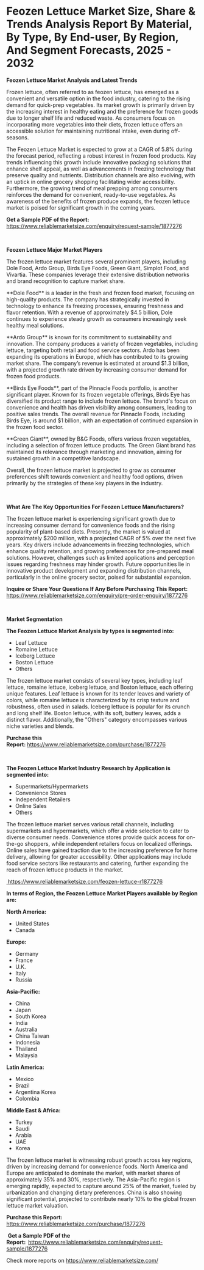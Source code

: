 <p><h1>Feozen Lettuce Market Size, Share & Trends Analysis Report By Material, By Type, By End-user, By Region, And Segment Forecasts, 2025 - 2032</h1></p><p><strong>Feozen Lettuce Market Analysis and Latest Trends</strong></p>
<p><p>Frozen lettuce, often referred to as feozen lettuce, has emerged as a convenient and versatile option in the food industry, catering to the rising demand for quick-prep vegetables. Its market growth is primarily driven by the increasing interest in healthy eating and the preference for frozen goods due to longer shelf life and reduced waste. As consumers focus on incorporating more vegetables into their diets, frozen lettuce offers an accessible solution for maintaining nutritional intake, even during off-seasons.</p><p>The Feozen Lettuce Market is expected to grow at a CAGR of 5.8% during the forecast period, reflecting a robust interest in frozen food products. Key trends influencing this growth include innovative packaging solutions that enhance shelf appeal, as well as advancements in freezing technology that preserve quality and nutrients. Distribution channels are also evolving, with an uptick in online grocery shopping facilitating wider accessibility. Furthermore, the growing trend of meal prepping among consumers reinforces the demand for convenient, ready-to-use vegetables. As awareness of the benefits of frozen produce expands, the feozen lettuce market is poised for significant growth in the coming years.</p></p>
<p><strong>Get a Sample PDF of the Report:&nbsp;</strong> <a href="https://www.reliablemarketsize.com/enquiry/request-sample/1877276?utm_campaign=1832&utm_medium=2&utm_source=Github&utm_content=ia&utm_term=15022025&utm_id=feozen-lettuce">https://www.reliablemarketsize.com/enquiry/request-sample/1877276</a></p>
<p>&nbsp;</p>
<p><strong>Feozen Lettuce Major Market Players</strong></p>
<p><p>The frozen lettuce market features several prominent players, including Dole Food, Ardo Group, Birds Eye Foods, Green Giant, Simplot Food, and Vivartia. These companies leverage their extensive distribution networks and brand recognition to capture market share.</p><p>**Dole Food** is a leader in the fresh and frozen food market, focusing on high-quality products. The company has strategically invested in technology to enhance its freezing processes, ensuring freshness and flavor retention. With a revenue of approximately $4.5 billion, Dole continues to experience steady growth as consumers increasingly seek healthy meal solutions.</p><p>**Ardo Group** is known for its commitment to sustainability and innovation. The company produces a variety of frozen vegetables, including lettuce, targeting both retail and food service sectors. Ardo has been expanding its operations in Europe, which has contributed to its growing market share. The company’s revenue is estimated at around $1.3 billion, with a projected growth rate driven by increasing consumer demand for frozen food products.</p><p>**Birds Eye Foods**, part of the Pinnacle Foods portfolio, is another significant player. Known for its frozen vegetable offerings, Birds Eye has diversified its product range to include frozen lettuce. The brand's focus on convenience and health has driven visibility among consumers, leading to positive sales trends. The overall revenue for Pinnacle Foods, including Birds Eye, is around $1 billion, with an expectation of continued expansion in the frozen food sector.</p><p>**Green Giant**, owned by B&G Foods, offers various frozen vegetables, including a selection of frozen lettuce products. The Green Giant brand has maintained its relevance through marketing and innovation, aiming for sustained growth in a competitive landscape.</p><p>Overall, the frozen lettuce market is projected to grow as consumer preferences shift towards convenient and healthy food options, driven primarily by the strategies of these key players in the industry.</p></p>
<p>&nbsp;</p>
<p><strong>What Are The Key Opportunities For Feozen Lettuce Manufacturers?</strong></p>
<p><p>The frozen lettuce market is experiencing significant growth due to increasing consumer demand for convenience foods and the rising popularity of plant-based diets. Presently, the market is valued at approximately $200 million, with a projected CAGR of 5% over the next five years. Key drivers include advancements in freezing technologies, which enhance quality retention, and growing preferences for pre-prepared meal solutions. However, challenges such as limited applications and perception issues regarding freshness may hinder growth. Future opportunities lie in innovative product development and expanding distribution channels, particularly in the online grocery sector, poised for substantial expansion.</p></p>
<p><strong>Inquire or Share Your Questions If Any Before Purchasing This Report:</strong> <a href="https://www.reliablemarketsize.com/enquiry/pre-order-enquiry/1877276?utm_campaign=1832&utm_medium=2&utm_source=Github&utm_content=ia&utm_term=15022025&utm_id=feozen-lettuce">https://www.reliablemarketsize.com/enquiry/pre-order-enquiry/1877276</a></p>
<p>&nbsp;</p>
<p><strong>Market Segmentation</strong></p>
<p><strong>The Feozen Lettuce Market Analysis by types is segmented into:</strong></p>
<p><ul><li>Leaf Lettuce</li><li>Romaine Lettuce</li><li>Iceberg Lettuce</li><li>Boston Lettuce</li><li>Others</li></ul></p>
<p><p>The frozen lettuce market consists of several key types, including leaf lettuce, romaine lettuce, iceberg lettuce, and Boston lettuce, each offering unique features. Leaf lettuce is known for its tender leaves and variety of colors, while romaine lettuce is characterized by its crisp texture and robustness, often used in salads. Iceberg lettuce is popular for its crunch and long shelf life. Boston lettuce, with its soft, buttery leaves, adds a distinct flavor. Additionally, the "Others" category encompasses various niche varieties and blends.</p></p>
<p><strong>Purchase this Report:&nbsp;</strong><a href="https://www.reliablemarketsize.com/purchase/1877276?utm_campaign=1832&utm_medium=2&utm_source=Github&utm_content=ia&utm_term=15022025&utm_id=feozen-lettuce">https://www.reliablemarketsize.com/purchase/1877276</a></p>
<p>&nbsp;</p>
<p><strong>The Feozen Lettuce Market Industry Research by Application is segmented into:</strong></p>
<p><ul><li>Supermarkets/Hypermarkets</li><li>Convenience Stores</li><li>Independent Retailers</li><li>Online Sales</li><li>Others</li></ul></p>
<p><p>The frozen lettuce market serves various retail channels, including supermarkets and hypermarkets, which offer a wide selection to cater to diverse consumer needs. Convenience stores provide quick access for on-the-go shoppers, while independent retailers focus on localized offerings. Online sales have gained traction due to the increasing preference for home delivery, allowing for greater accessibility. Other applications may include food service sectors like restaurants and catering, further expanding the reach of frozen lettuce products in the market.</p></p>
<p><a href="https://www.reliablemarketsize.com/feozen-lettuce-r1877276?utm_campaign=1832&utm_medium=2&utm_source=Github&utm_content=ia&utm_term=15022025&utm_id=feozen-lettuce">&nbsp;https://www.reliablemarketsize.com/feozen-lettuce-r1877276</a></p>
<p><strong>In terms of Region, the Feozen Lettuce Market Players available by Region are:</strong></p>
<p>
    <p> <strong> North America: </strong>
        <ul>
            <li>United States</li>
            <li>Canada</li>
        </ul>
        </p> 
    <p> <strong> Europe: </strong>
        <ul>
            <li>Germany</li>
            <li>France</li>
            <li>U.K.</li>
            <li>Italy</li>
            <li>Russia</li>
        </ul>
        </p> 
    <p> <strong> Asia-Pacific: </strong>
        <ul>
            <li>China</li>
            <li>Japan</li>
            <li>South Korea</li>
            <li>India</li>
            <li>Australia</li>
            <li>China Taiwan</li>
            <li>Indonesia</li>
            <li>Thailand</li>
            <li>Malaysia</li>
        </ul>
        </p> 
    <p> <strong> Latin America: </strong>
        <ul>
            <li>Mexico</li>
            <li>Brazil</li>
            <li>Argentina Korea</li>
            <li>Colombia</li>
        </ul>
        </p> 
    <p> <strong> Middle East & Africa: </strong>
        <ul>
            <li>Turkey</li>
            <li>Saudi</li>
            <li>Arabia</li>
            <li>UAE</li>
            <li>Korea</li>
        </ul>
    </p>
    </p>
<p><p>The frozen lettuce market is witnessing robust growth across key regions, driven by increasing demand for convenience foods. North America and Europe are anticipated to dominate the market, with market shares of approximately 35% and 30%, respectively. The Asia-Pacific region is emerging rapidly, expected to capture around 25% of the market, fueled by urbanization and changing dietary preferences. China is also showing significant potential, projected to contribute nearly 10% to the global frozen lettuce market valuation.</p></p>
<p><strong>Purchase this Report: </strong><a href="https://www.reliablemarketsize.com/purchase/1877276?utm_campaign=1832&utm_medium=2&utm_source=Github&utm_content=ia&utm_term=15022025&utm_id=feozen-lettuce">https://www.reliablemarketsize.com/purchase/1877276</a></p>
<p>&nbsp;<strong>Get a Sample PDF of the Report:&nbsp;&nbsp;</strong><a href="https://www.reliablemarketsize.com/enquiry/request-sample/1877276?utm_campaign=1832&utm_medium=2&utm_source=Github&utm_content=ia&utm_term=15022025&utm_id=feozen-lettuce">https://www.reliablemarketsize.com/enquiry/request-sample/1877276</a></p>
<p><strong></strong></p>
<p>Check more reports on <a href="https://www.reliablemarketsize.com/?utm_campaign=1832&utm_medium=2&utm_source=Github&utm_content=ia&utm_term=15022025&utm_id=feozen-lettuce">https://www.reliablemarketsize.com/</a></p>